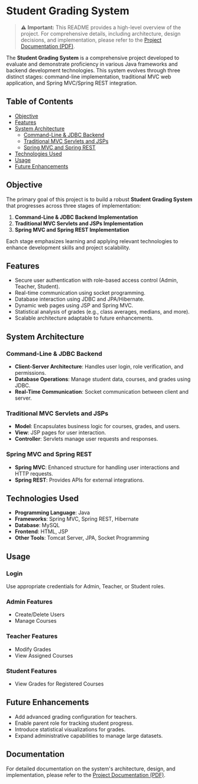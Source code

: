 # Student Grading System

> ⚠️ **Important:** This README provides a high-level overview of the project. For comprehensive details, including architecture, design decisions, and implementation, please refer to the [Project Documentation (PDF)](./Student%20Grading%20System%20Documentation).

The **Student Grading System** is a comprehensive project developed to evaluate and demonstrate proficiency in various Java frameworks and backend development technologies. This system evolves through three distinct stages: command-line implementation, traditional MVC web application, and Spring MVC/Spring REST integration.

## Table of Contents

- [Objective](#objective)
- [Features](#features)
- [System Architecture](#system-architecture)
  - [Command-Line & JDBC Backend](#command-line--jdbc-backend)
  - [Traditional MVC Servlets and JSPs](#traditional-mvc-servlets-and-jsps)
  - [Spring MVC and Spring REST](#spring-mvc-and-spring-rest)
- [Technologies Used](#technologies-used)
- [Usage](#usage)
- [Future Enhancements](#future-enhancements)

## Objective

The primary goal of this project is to build a robust **Student Grading System** that progresses across three stages of implementation:
1. **Command-Line & JDBC Backend Implementation**
2. **Traditional MVC Servlets and JSPs Implementation**
3. **Spring MVC and Spring REST Implementation**

Each stage emphasizes learning and applying relevant technologies to enhance development skills and project scalability.

## Features

- Secure user authentication with role-based access control (Admin, Teacher, Student).
- Real-time communication using socket programming.
- Database interaction using JDBC and JPA/Hibernate.
- Dynamic web pages using JSP and Spring MVC.
- Statistical analysis of grades (e.g., class averages, medians, and more).
- Scalable architecture adaptable to future enhancements.

## System Architecture

### Command-Line & JDBC Backend
- **Client-Server Architecture**: Handles user login, role verification, and permissions.
- **Database Operations**: Manage student data, courses, and grades using JDBC.
- **Real-Time Communication**: Socket communication between client and server.

### Traditional MVC Servlets and JSPs
- **Model**: Encapsulates business logic for courses, grades, and users.
- **View**: JSP pages for user interaction.
- **Controller**: Servlets manage user requests and responses.

### Spring MVC and Spring REST
- **Spring MVC**: Enhanced structure for handling user interactions and HTTP requests.
- **Spring REST**: Provides APIs for external integrations.

## Technologies Used

- **Programming Language**: Java
- **Frameworks**: Spring MVC, Spring REST, Hibernate
- **Database**: MySQL
- **Frontend**: HTML, JSP
- **Other Tools**: Tomcat Server, JPA, Socket Programming

## Usage

### Login
Use appropriate credentials for Admin, Teacher, or Student roles.

### Admin Features
- Create/Delete Users
- Manage Courses

### Teacher Features
- Modify Grades
- View Assigned Courses

### Student Features
- View Grades for Registered Courses
  
## Future Enhancements
- Add advanced grading configuration for teachers.
- Enable parent role for tracking student progress.
- Introduce statistical visualizations for grades.
- Expand administrative capabilities to manage large datasets.

## Documentation
For detailed documentation on the system's architecture, design, and implementation, please refer to the [Project Documentation (PDF)](./Student%20Grading%20System%20Documentation).
